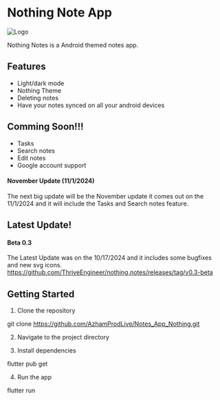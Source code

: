

# Nothing Note App

![Logo](https://framerusercontent.com/images/Ehohady4a6E7FAPwsYaQMXAfQA.png)

Nothing Notes is a Android themed notes app.

## Features

- Light/dark mode
- Nothing Theme
- Deleting notes
- Have your notes synced on all your android devices

## Comming Soon!!!

- Tasks
- Search notes
- Edit notes
- Google account support


#### November Update (11/1/2024)

The next big update will be the November update it comes out on the 11/1/2024 and it will include the Tasks and Search notes feature.


## Latest Update!



#### Beta 0.3

The Latest Update was on the 10/17/2024 and it includes some bugfixes and new svg icons.
https://github.com/ThriveEngineer/nothing.notes/releases/tag/v0.3-beta


## Getting Started
1. Clone the repository

git clone https://github.com/AzhamProdLive/Notes_App_Nothing.git


2. Navigate to the project directory


3. Install dependencies

flutter pub get


4. Run the app

flutter run
